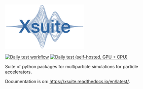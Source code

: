 <img src="logos/xsuite_logo_banner_on_alpha.png" alt="Xsuite Logo Banner" style="width: 256px;"/>

[![Daily test workflow](https://github.com/xsuite/xsuite/actions/workflows/cron_test_gh.yaml/badge.svg)](https://github.com/xsuite/xsuite/actions/workflows/cron_test_gh.yaml)
[![Daily test (self-hosted, GPU + CPU)](https://github.com/xsuite/xsuite/actions/workflows/cron_test_gpu.yaml/badge.svg)](https://github.com/xsuite/xsuite/actions/workflows/cron_test_gpu.yaml)

Suite of python packages for multiparticle simulations for particle accelerators.

Documentation is on: https://xsuite.readthedocs.io/en/latest/.
